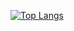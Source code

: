 [![Top Langs](https://github-readme-stats-azure-seven-85.vercel.app/api/top-langs/?username=0Sigma0&layout=compact)](https://github.com/0Sigma)
